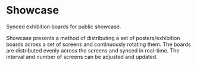 # Showcase

Synced exhibition boards for public showcase.

Showcase presents a method of distributing a set of posters/exhibition boards across a set of screens and continuously rotating them. The boards are distributed evenly across the screens and synced in real-time. The interval and number of screens can be adjusted and updated.
